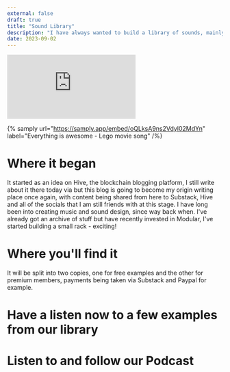 ```yaml
---
external: false
draft: true
title: "Sound Library"
description: "I have always wanted to build a library of sounds, mainly generated using a variety of synths, as I enjoy sound design a great deal. The journey has begun..."
date: 2023-09-02
---
```

<iframe src="https://samply.app/embed/oQLksA9ns2Vdyl02MdYn" frameborder="0"></iframe>

{% samply url="https://samply.app/embed/oQLksA9ns2Vdyl02MdYn" label="Everything is awesome - Lego movie song" /%}

# Where it began
It started as an idea on Hive, the blockchain blogging platform, I still write about it there today via [](https://peakd.com/@nicklewis) but this blog is going to become my origin writing place once again, with content being shared from here to Substack, Hive and all of the socials that I am still friends with at this stage. I have long been into creating music and sound design, since way back when. I've already got an archive of stuff but have recently invested in Modular, I've started building a small rack - exciting!

# Where you'll find it
It will be split into two copies, one for free examples and the other for premium members, payments being taken via Substack and Paypal for example.

# Have a listen now to a few examples from our library

# Listen to and follow our Podcast

